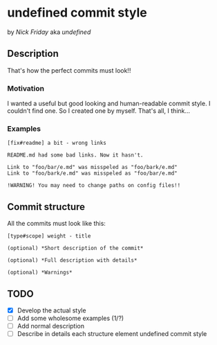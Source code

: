 # undefined commit style

by _Nick Friday_ aka _undefined_

## Description

That's how the perfect commits must look!!

### Motivation

I wanted a useful but good looking and human-readable commit style.
I couldn't find one. So I created one by myself. That's all, I think...

### Examples

```commit
[fix#readme] a bit - wrong links

README.md had some bad links. Now it hasn't.

Link to "foo/bar/e.md" was misspeled as "foo/bark/e.md"
Link to "foo/bark/e.md" was misspeled as "foo/bar/e.md"

!WARNING! You may need to change paths on config files!!
```

## Commit structure

All the commits must look like this:

```commit
[type#scope] weight - title

(optional) *Short description of the commit*

(optional) *Full description with details*

(optional) *Warnings*
```

## TODO

- [x] Develop the actual style
- [ ] Add some wholesome examples (1/?)
- [ ] Add normal description
- [ ] Describe in details each structure element undefined commit style
